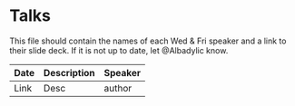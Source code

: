 # Talks

This file should contain the names of each Wed & Fri speaker and a link to their slide deck. If it is not up to date, let @Albadylic know.

| Date | Description | Speaker |
| ---- | ----------- | ------- |
| Link | Desc        | author  |
